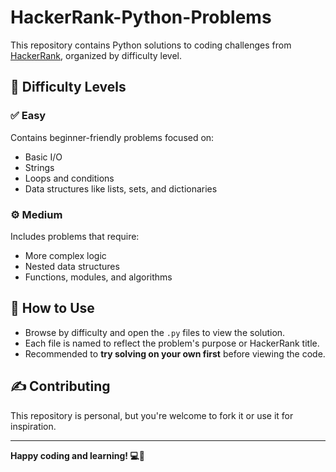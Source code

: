 # HackerRank-Python-Problems

This repository contains Python solutions to coding challenges from [HackerRank](https://www.hackerrank.com/), organized by difficulty level.


## 🧠 Difficulty Levels

### ✅ Easy
Contains beginner-friendly problems focused on:
- Basic I/O
- Strings
- Loops and conditions
- Data structures like lists, sets, and dictionaries

### ⚙️ Medium
Includes problems that require:
- More complex logic
- Nested data structures
- Functions, modules, and algorithms

## 🚀 How to Use
- Browse by difficulty and open the `.py` files to view the solution.
- Each file is named to reflect the problem's purpose or HackerRank title.
- Recommended to **try solving on your own first** before viewing the code.

## ✍️ Contributing
This repository is personal, but you're welcome to fork it or use it for inspiration.

---

**Happy coding and learning! 💻🐍**
